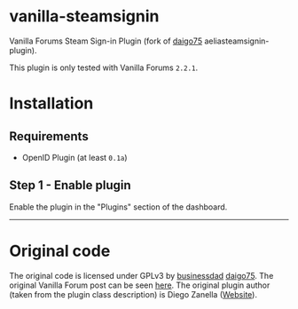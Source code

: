 # vanilla-steamsignin
Vanilla Forums Steam Sign-in Plugin (fork of [daigo75](https://github.com/daigo75) aeliasteamsignin-plugin).

This plugin is only tested with Vanilla Forums `2.2.1`.

# Installation
## Requirements
* OpenID Plugin (at least `0.1a`)

## Step 1 - Enable plugin
Enable the plugin in the "Plugins" section of the dashboard.

***

# Original code
The original code is licensed under GPLv3 by [businessdad](https://vanillaforums.org/profile/businessdad) [daigo75](https://github.com/daigo75).
The original Vanilla Forum post can be seen [here](https://vanillaforums.org/addon/aeliasteamsignin-plugin).
The original plugin author (taken from the plugin class description) is Diego Zanella ([Website](http://pathtoenlightenment.net)).
